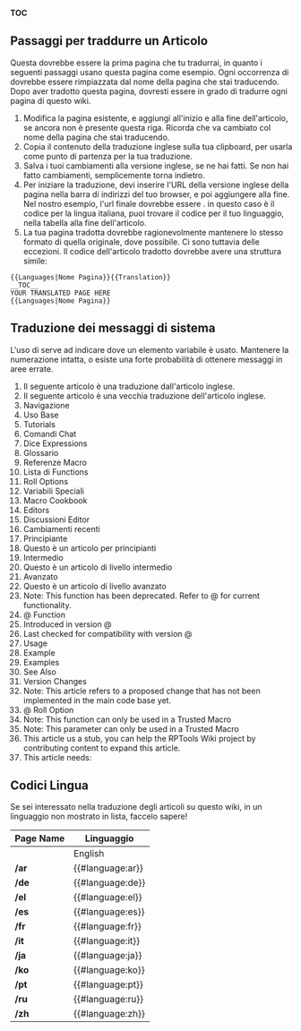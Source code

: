 __TOC__

Passaggi per traddurre un Articolo
----------------------------------

Questa dovrebbe essere la prima pagina che tu tradurrai, in quanto i seguenti passaggi usano questa pagina come esempio. Ogni occorrenza di dovrebbe essere rimpiazzata dal nome della pagina che stai traducendo. Dopo aver tradotto questa pagina, dovresti essere in grado di tradurre ogni pagina di questo wiki.

1.  Modifica la pagina esistente, e aggiungi all'inizio e alla fine dell'articolo, se ancora non è presente questa riga. Ricorda che va cambiato col nome della pagina che stai traducendo.
2.  Copia il contenuto della traduzione inglese sulla tua clipboard, per usarla come punto di partenza per la tua traduzione.
3.  Salva i tuoi cambiamenti alla versione inglese, se ne hai fatti. Se non hai fatto cambiamenti, semplicemente torna indietro.
4.  Per iniziare la traduzione, devi inserire l'URL della versione inglese della pagina nella barra di indirizzi del tuo browser, e poi aggiungere alla fine. Nel nostro esempio, l'url finale dovrebbe essere . in questo caso è il codice per la lingua italiana, puoi trovare il codice per il tuo linguaggio, nella tabella alla fine dell'articolo.
5.  La tua pagina tradotta dovrebbe ragionevolmente mantenere lo stesso formato di quella originale, dove possibile. Ci sono tuttavia delle eccezioni. Il codice dell'articolo tradotto dovrebbe avere una struttura simile:

<!-- -->

    {{Languages|Nome Pagina}}{{Translation}}
    __TOC__
    YOUR TRANSLATED PAGE HERE
    {{Languages|Nome Pagina}}

Traduzione dei messaggi di sistema
----------------------------------

L'uso di serve ad indicare dove un elemento variabile è usato. Mantenere la numerazione intatta, o esiste una forte probabilità di ottenere messaggi in aree errate.

1.  Il seguente articolo è una traduzione dall'articolo inglese.
2.  Il seguente articolo è una vecchia traduzione dell'articolo inglese.
3.  Navigazione
4.  Uso Base
5.  Tutorials
6.  Comandi Chat
7.  Dice Expressions
8.  Glossario
9.  Referenze Macro
10. Lista di Functions
11. Roll Options
12. Variabili Speciali
13. Macro Cookbook
14. Editors
15. Discussioni Editor
16. Cambiamenti recenti
17. Principiante
18. Questo è un articolo per principianti
19. Intermedio
20. Questo è un articolo di livello intermedio
21. Avanzato
22. Questo è un articolo di livello avanzato
23. Note: This function has been deprecated. Refer to @ for current functionality.
24. @ Function
25. Introduced in version @
26. Last checked for compatibility with version @
27. Usage
28. Example
29. Examples
30. See Also
31. Version Changes
32. Note: This article refers to a proposed change that has not been implemented in the main code base yet.
33. @ Roll Option
34. Note: This function can only be used in a Trusted Macro
35. Note: This parameter can only be used in a Trusted Macro
36. This article us a stub, you can help the RPTools Wiki project by contributing content to expand this article.
37. This article needs:

Codici Lingua
-------------

Se sei interessato nella traduzione degli articoli su questo wiki, in un linguaggio non mostrato in lista, faccelo sapere!

| Page Name | Linguaggio        |
|-----------|-------------------|
|           | English           |
| **/ar**   | {{\#language:ar}} |
| **/de**   | {{\#language:de}} |
| **/el**   | {{\#language:el}} |
| **/es**   | {{\#language:es}} |
| **/fr**   | {{\#language:fr}} |
| **/it**   | {{\#language:it}} |
| **/ja**   | {{\#language:ja}} |
| **/ko**   | {{\#language:ko}} |
| **/pt**   | {{\#language:pt}} |
| **/ru**   | {{\#language:ru}} |
| **/zh**   | {{\#language:zh}} |

